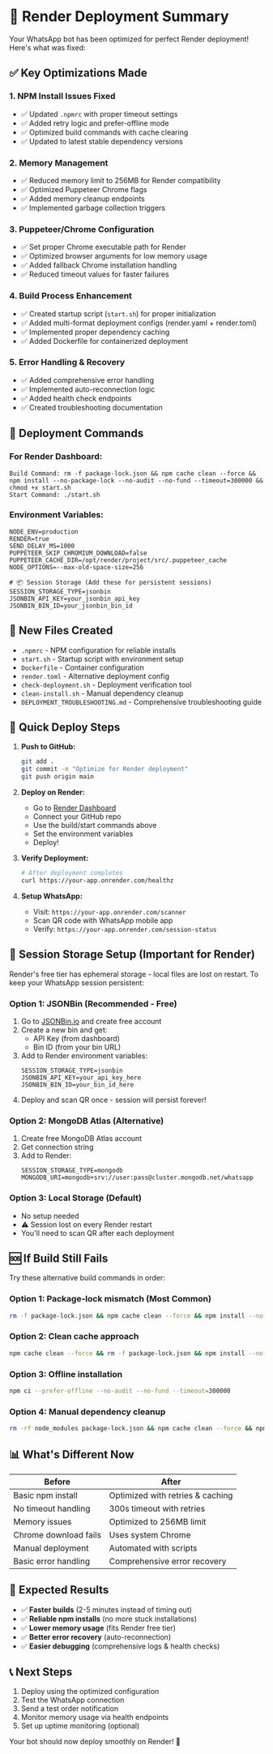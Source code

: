 # 🚀 Render Deployment Summary

Your WhatsApp bot has been optimized for perfect Render deployment! Here's what was fixed:

## ✅ Key Optimizations Made

### 1. **NPM Install Issues Fixed**
- ✅ Updated `.npmrc` with proper timeout settings
- ✅ Added retry logic and prefer-offline mode
- ✅ Optimized build commands with cache clearing
- ✅ Updated to latest stable dependency versions

### 2. **Memory Management**
- ✅ Reduced memory limit to 256MB for Render compatibility
- ✅ Optimized Puppeteer Chrome flags
- ✅ Added memory cleanup endpoints
- ✅ Implemented garbage collection triggers

### 3. **Puppeteer/Chrome Configuration**
- ✅ Set proper Chrome executable path for Render
- ✅ Optimized browser arguments for low memory usage
- ✅ Added fallback Chrome installation handling
- ✅ Reduced timeout values for faster failures

### 4. **Build Process Enhancement**
- ✅ Created startup script (`start.sh`) for proper initialization
- ✅ Added multi-format deployment configs (render.yaml + render.toml)
- ✅ Implemented proper dependency caching
- ✅ Added Dockerfile for containerized deployment

### 5. **Error Handling & Recovery**
- ✅ Added comprehensive error handling
- ✅ Implemented auto-reconnection logic
- ✅ Added health check endpoints
- ✅ Created troubleshooting documentation

## 🎯 Deployment Commands

### For Render Dashboard:
```
Build Command: rm -f package-lock.json && npm cache clean --force && npm install --no-package-lock --no-audit --no-fund --timeout=300000 && chmod +x start.sh
Start Command: ./start.sh
```

### Environment Variables:
```
NODE_ENV=production
RENDER=true
SEND_DELAY_MS=1000
PUPPETEER_SKIP_CHROMIUM_DOWNLOAD=false
PUPPETEER_CACHE_DIR=/opt/render/project/src/.puppeteer_cache
NODE_OPTIONS=--max-old-space-size=256

# 📦 Session Storage (Add these for persistent sessions)
SESSION_STORAGE_TYPE=jsonbin
JSONBIN_API_KEY=your_jsonbin_api_key
JSONBIN_BIN_ID=your_jsonbin_bin_id
```

## 📁 New Files Created

- `.npmrc` - NPM configuration for reliable installs
- `start.sh` - Startup script with environment setup
- `Dockerfile` - Container configuration
- `render.toml` - Alternative deployment config
- `check-deployment.sh` - Deployment verification tool
- `clean-install.sh` - Manual dependency cleanup
- `DEPLOYMENT_TROUBLESHOOTING.md` - Comprehensive troubleshooting guide

## 🔧 Quick Deploy Steps

1. **Push to GitHub:**
   ```bash
   git add .
   git commit -m "Optimize for Render deployment"
   git push origin main
   ```

2. **Deploy on Render:**
   - Go to [Render Dashboard](https://dashboard.render.com)
   - Connect your GitHub repo
   - Use the build/start commands above
   - Set the environment variables
   - Deploy!

3. **Verify Deployment:**
   ```bash
   # After deployment completes
   curl https://your-app.onrender.com/healthz
   ```

4. **Setup WhatsApp:**
   - Visit: `https://your-app.onrender.com/scanner`
   - Scan QR code with WhatsApp mobile app
   - Verify: `https://your-app.onrender.com/session-status`

## 💾 **Session Storage Setup (Important for Render)**

Render's free tier has ephemeral storage - local files are lost on restart. To keep your WhatsApp session persistent:

### **Option 1: JSONBin (Recommended - Free)**
1. Go to [JSONBin.io](https://jsonbin.io) and create free account
2. Create a new bin and get:
   - API Key (from dashboard)
   - Bin ID (from your bin URL)
3. Add to Render environment variables:
   ```
   SESSION_STORAGE_TYPE=jsonbin
   JSONBIN_API_KEY=your_api_key_here
   JSONBIN_BIN_ID=your_bin_id_here
   ```
4. Deploy and scan QR once - session will persist forever!

### **Option 2: MongoDB Atlas (Alternative)**
1. Create free MongoDB Atlas account
2. Get connection string
3. Add to Render:
   ```
   SESSION_STORAGE_TYPE=mongodb
   MONGODB_URI=mongodb+srv://user:pass@cluster.mongodb.net/whatsapp
   ```

### **Option 3: Local Storage (Default)**
- No setup needed
- ⚠️ Session lost on every Render restart
- You'll need to scan QR after each deployment

## 🆘 If Build Still Fails

Try these alternative build commands in order:

### Option 1: Package-lock mismatch (Most Common)
```bash
rm -f package-lock.json && npm cache clean --force && npm install --no-package-lock --timeout=300000
```

### Option 2: Clean cache approach
```bash
npm cache clean --force && rm -f package-lock.json && npm install --no-package-lock --timeout=300000
```

### Option 3: Offline installation
```bash
npm ci --prefer-offline --no-audit --no-fund --timeout=300000
```

### Option 4: Manual dependency cleanup
```bash
rm -rf node_modules package-lock.json && npm cache clean --force && npm install
```

## 📊 What's Different Now

| Before | After |
|--------|-------|
| Basic npm install | Optimized with retries & caching |
| No timeout handling | 300s timeout with retries |
| Memory issues | Optimized to 256MB limit |
| Chrome download fails | Uses system Chrome |
| Manual deployment | Automated with scripts |
| Basic error handling | Comprehensive error recovery |

## 🎉 Expected Results

- ✅ **Faster builds** (2-5 minutes instead of timing out)
- ✅ **Reliable npm installs** (no more stuck installations)
- ✅ **Lower memory usage** (fits Render free tier)
- ✅ **Better error recovery** (auto-reconnection)
- ✅ **Easier debugging** (comprehensive logs & health checks)

## 📞 Next Steps

1. Deploy using the optimized configuration
2. Test the WhatsApp connection
3. Send a test order notification
4. Monitor memory usage via health endpoints
5. Set up uptime monitoring (optional)

Your bot should now deploy smoothly on Render! 🎯
